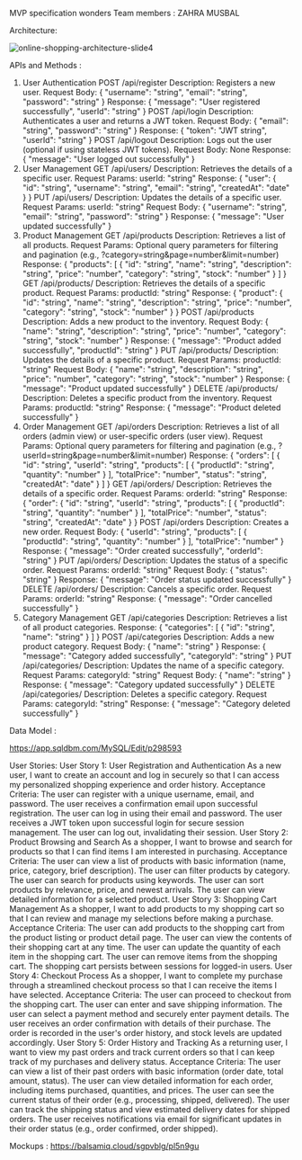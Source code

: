 MVP specification wonders
Team members : ZAHRA MUSBAL 




Architecture:

![online-shopping-architecture-slide4](https://github.com/Zahra11Mosbal11/MVP-website/assets/107762291/b76bb249-5f0c-462b-8555-4a2c3c73d8a6)




APIs and Methods :

1. User Authentication
POST /api/register
Description: Registers a new user.
Request Body: { "username": "string", "email": "string", "password": "string" }
Response: { "message": "User registered successfully", "userId": "string" }
POST /api/login
Description: Authenticates a user and returns a JWT token.
Request Body: { "email": "string", "password": "string" }
Response: { "token": "JWT string", "userId": "string" }
POST /api/logout
Description: Logs out the user (optional if using stateless JWT tokens).
Request Body: None
Response: { "message": "User logged out successfully" }
2. User Management
GET /api/users/
Description: Retrieves the details of a specific user.
Request Params: userId: "string"
Response: { "user": { "id": "string", "username": "string", "email": "string", "createdAt": "date" } }
PUT /api/users/
Description: Updates the details of a specific user.
Request Params: userId: "string"
Request Body: { "username": "string", "email": "string", "password": "string" }
Response: { "message": "User updated successfully" }
3. Product Management
GET /api/products
Description: Retrieves a list of all products.
Request Params: Optional query parameters for filtering and pagination (e.g., ?category=string&page=number&limit=number)
Response: { "products": [ { "id": "string", "name": "string", "description": "string", "price": "number", "category": "string", "stock": "number" } ] }
GET /api/products/
Description: Retrieves the details of a specific product.
Request Params: productId: "string"
Response: { "product": { "id": "string", "name": "string", "description": "string", "price": "number", "category": "string", "stock": "number" } }
POST /api/products
Description: Adds a new product to the inventory.
Request Body: { "name": "string", "description": "string", "price": "number", "category": "string", "stock": "number" }
Response: { "message": "Product added successfully", "productId": "string" }
PUT /api/products/
Description: Updates the details of a specific product.
Request Params: productId: "string"
Request Body: { "name": "string", "description": "string", "price": "number", "category": "string", "stock": "number" }
Response: { "message": "Product updated successfully" }
DELETE /api/products/
Description: Deletes a specific product from the inventory.
Request Params: productId: "string"
Response: { "message": "Product deleted successfully" }
4. Order Management
GET /api/orders
Description: Retrieves a list of all orders (admin view) or user-specific orders (user view).
Request Params: Optional query parameters for filtering and pagination (e.g., ?userId=string&page=number&limit=number)
Response: { "orders": [ { "id": "string", "userId": "string", "products": [ { "productId": "string", "quantity": "number" } ], "totalPrice": "number", "status": "string", "createdAt": "date" } ] }
GET /api/orders/
Description: Retrieves the details of a specific order.
Request Params: orderId: "string"
Response: { "order": { "id": "string", "userId": "string", "products": [ { "productId": "string", "quantity": "number" } ], "totalPrice": "number", "status": "string", "createdAt": "date" } }
POST /api/orders
Description: Creates a new order.
Request Body: { "userId": "string", "products": [ { "productId": "string", "quantity": "number" } ], "totalPrice": "number" }
Response: { "message": "Order created successfully", "orderId": "string" }
PUT /api/orders/
Description: Updates the status of a specific order.
Request Params: orderId: "string"
Request Body: { "status": "string" }
Response: { "message": "Order status updated successfully" }
DELETE /api/orders/
Description: Cancels a specific order.
Request Params: orderId: "string"
Response: { "message": "Order cancelled successfully" }
5. Category Management
GET /api/categories
Description: Retrieves a list of all product categories.
Response: { "categories": [ { "id": "string", "name": "string" } ] }
POST /api/categories
Description: Adds a new product category.
Request Body: { "name": "string" }
Response: { "message": "Category added successfully", "categoryId": "string" }
PUT /api/categories/
Description: Updates the name of a specific category.
Request Params: categoryId: "string"
Request Body: { "name": "string" }
Response: { "message": "Category updated successfully" }
DELETE /api/categories/
Description: Deletes a specific category.
Request Params: categoryId: "string"
Response: { "message": "Category deleted successfully" }

Data Model : 

https://app.sqldbm.com/MySQL/Edit/p298593


User Stories: 
User Story 1: User Registration and Authentication
As a new user, I want to create an account and log in securely so that I can access my personalized shopping experience and order history.
Acceptance Criteria:
The user can register with a unique username, email, and password.
The user receives a confirmation email upon successful registration.
The user can log in using their email and password.
The user receives a JWT token upon successful login for secure session management.
The user can log out, invalidating their session.
User Story 2: Product Browsing and Search
As a shopper, I want to browse and search for products so that I can find items I am interested in purchasing.
Acceptance Criteria:
The user can view a list of products with basic information (name, price, category, brief description).
The user can filter products by category.
The user can search for products using keywords.
The user can sort products by relevance, price, and newest arrivals.
The user can view detailed information for a selected product.
User Story 3: Shopping Cart Management
As a shopper, I want to add products to my shopping cart so that I can review and manage my selections before making a purchase.
Acceptance Criteria:
The user can add products to the shopping cart from the product listing or product detail page.
The user can view the contents of their shopping cart at any time.
The user can update the quantity of each item in the shopping cart.
The user can remove items from the shopping cart.
The shopping cart persists between sessions for logged-in users.
User Story 4: Checkout Process
As a shopper, I want to complete my purchase through a streamlined checkout process so that I can receive the items I have selected.
Acceptance Criteria:
The user can proceed to checkout from the shopping cart.
The user can enter and save shipping information.
The user can select a payment method and securely enter payment details.
The user receives an order confirmation with details of their purchase.
The order is recorded in the user's order history, and stock levels are updated accordingly.
User Story 5: Order History and Tracking
As a returning user, I want to view my past orders and track current orders so that I can keep track of my purchases and delivery status.
Acceptance Criteria:
The user can view a list of their past orders with basic information (order date, total amount, status).
The user can view detailed information for each order, including items purchased, quantities, and prices.
The user can see the current status of their order (e.g., processing, shipped, delivered).
The user can track the shipping status and view estimated delivery dates for shipped orders.
The user receives notifications via email for significant updates in their order status (e.g., order confirmed, order shipped).



Mockups : 
https://balsamiq.cloud/sgpvblg/pl5n9gu



